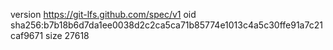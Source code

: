 version https://git-lfs.github.com/spec/v1
oid sha256:b7b18b6d7da1ee0038d2c2ca5ca71b85774e1013c4a5c30ffe91a7c21caf9671
size 27618
